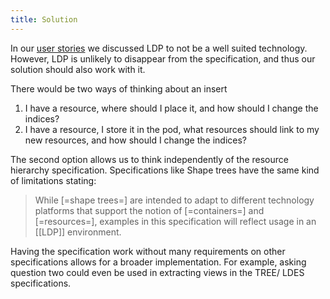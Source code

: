 ```yaml
---
title: Solution
---
```


In our [user stories](../user-stories/index.md) we discussed LDP to not be a well suited technology.
However, LDP is unlikely to disappear from the specification, and thus our solution should also work with it.

There would be two ways of thinking about an insert
1. I have a resource, where should I place it, and how should I change the indices?
2. I have a resource, I store it in the pod,
   what resources should link to my new resources, and how should I change the indices?

The second option allows us to think independently of the resource hierarchy specification.
Specifications like Shape trees have the same kind of limitations stating:
> While [=shape trees=] are intended to adapt to different technology platforms
that support the notion of [=containers=] and [=resources=], examples in this
specification will reflect usage in an [[LDP]] environment.

Having the specification work without many requirements on other specifications allows for a broader implementation.
For example, asking question two could even be used in extracting views in the TREE/ LDES specifications. 
